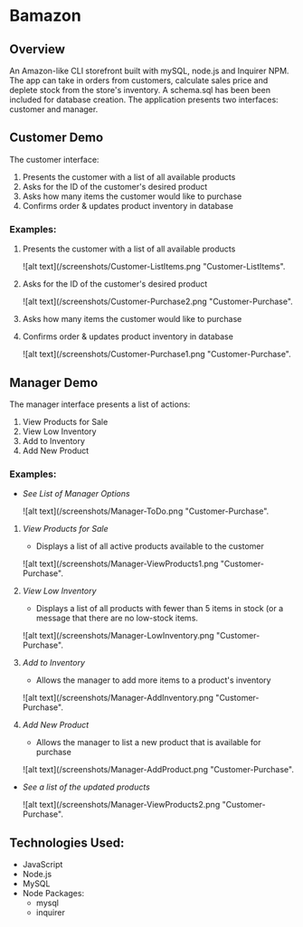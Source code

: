 # Bamazon

## Overview 

An Amazon-like CLI storefront built with mySQL, node.js and Inquirer NPM. The app can take in orders from customers, calculate sales price and deplete stock from the store's inventory.  A schema.sql has been been included for database creation. The application presents two interfaces: customer and manager.

## Customer Demo

The customer interface:

1. Presents the customer with a list of all available products
2. Asks for the ID of the customer's desired product
3. Asks how many items the customer would like to purchase
4. Confirms order & updates product inventory in database

### Examples:

1. Presents the customer with a list of all available products

    ![alt text](/screenshots/Customer-ListItems.png "Customer-ListItems".

2. Asks for the ID of the customer's desired product

    ![alt text](/screenshots/Customer-Purchase2.png "Customer-Purchase".

3. Asks how many items the customer would like to purchase
4. Confirms order & updates product inventory in database

    ![alt text](/screenshots/Customer-Purchase1.png "Customer-Purchase".


## Manager Demo

The manager interface presents a list of actions:

1. View Products for Sale
2. View Low Inventory
3. Add to Inventory
4. Add New Product

### Examples:

  * *See List of Manager Options*

    ![alt text](/screenshots/Manager-ToDo.png "Customer-Purchase".

1. *View Products for Sale*
    * Displays a list of all active products available to the customer

    ![alt text](/screenshots/Manager-ViewProducts1.png "Customer-Purchase".

2. *View Low Inventory*
    * Displays a list of all products with fewer than 5 items in stock (or a message that there are no low-stock items.

    ![alt text](/screenshots/Manager-LowInventory.png "Customer-Purchase".

3. *Add to Inventory*
    * Allows the manager to add more items to a product's inventory

    ![alt text](/screenshots/Manager-AddInventory.png "Customer-Purchase".

4. *Add New Product*
    * Allows the manager to list a new product that is available for purchase

    ![alt text](/screenshots/Manager-AddProduct.png "Customer-Purchase".

  * *See a list of the updated products*

    ![alt text](/screenshots/Manager-ViewProducts2.png "Customer-Purchase".


## Technologies Used:
  * JavaScript
  * Node.js
  * MySQL
  * Node Packages: 
    * mysql
    * inquirer
